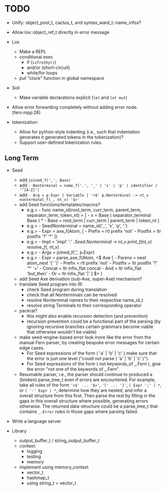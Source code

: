 # TODO

* Unify: object_pool_t, cactus_t, and syntax_ward_t::name_infos?

* Allow lox::object_ref_t directly in error message

* Lox
    * Make a REPL
    * conditional exec
        * if (`isTruthy()`)
        * and/or (short-circuit)
        * while/for loops
    * put "clock" function in global namespace

* Soil
    * Make variable declarations explicit (`let` and `let mut`)

* Allow error forwarding completely without adding error node. (fern.mpp:26)

* tokenization:
    * Allow for python-style indenting (i.e., such that indentation generates it generated tokens in the tokenization)?
    * Support user-defined tokenization rules.

## Long Term

* Seed
    * add `joined_f(',', Base)`
    * add `- Nonterminal = name_f('.', '_' | 'x' | 'p' | identifier / '^[A-Z]')`
    * add `- Arg = p.Expr | Variable | '<$' p.Nonterminal -> nt_v nonterminal_f(_, nt_v) '$>'`
    * add Seed functions/templates/macros?
        * e.g.> - func name_id(root_term, curr_term, parent_term, separator_term, token_nt) = [
                    - x = Base ( separator_terminal Base ) *
                    - Base = root_term | curr_term | parent_term | token_nt
                  ]
        * e.g.> - SeedNonterminal = name_id('_', 'x', 'p', '.')
        * e.g.> - Expr = axe_f(Atom, [
                    - Prefix = rtl prefix 'not'
                    - Postfix = ltr postfix '?' '*'
                  ])
        * e.g.> - Impl = 'impl' ':' _.Seed.Nonterminal -> nt_v print_f(nt_v) resolve_f(_, nt_v)
        * e.g.> - Args = joined_f(',', p.Expr)
        * e.g.> - Expr = parse_axe_f(Atom, <$ Axe [
                  - Parens    = nest  atom_nest '(' ')'
                  - Prefix    = rtl   prefix 'not'
                  - Postfix   = ltr   postfix '?' '*' '+'
                  - Concat    = ltr   infix_flat concat
                  - And       = ltr   infix_flat 'but_then'
                  - Or        = ltr   infix_flat '|'
                  ] $> )
    * add Seed Axe derivation (sub-Axe, super-Axe) mechanism?
    * translate Seed program into IR:
        * check Seed program during translation
        * check that all Nonterminals can be resolved
        * resolve Nonterminal names to their respective name_id_t
        * resolve string Terminals to their corresponding operator
    * packrat?
        * this might also enable recursion detection (and prevention)
        * recursion prevention could be a functional part of the parsing
          (by ignoring recursive branches certain grammars become viable that
          otherwise wouldn't be viable)
    * make seed-engine-based error look more like the error from the manual Fern parser; by creating
      bespoke error messages for certain edge cases.
        * For Seed expressions of the form ( 'a' | 'b' | 'c' ) make sure that the error
          is just one level ("could not parse ( 'a' | 'b' | 'c' )").
        * For Seed expressions of the form ( not keywords_of _.Fern ), give the error
          "not one of the keywords of _.Fern".
    * Resumable parser, i.e., the parser should continue to produced a (broken) parse_tree_t even if
      errors are encountered. For example, take all rules of the form `'<$' ... '$>'`, `'[' ... ']'`,
      `( Expr ';' ) *`, or `( '-' Expr ) *`, determine how they are nested, and infer a overall
      structure from this first. Then parse the rest by filling in the gaps in this overall
      structure where possible, generating errors otherwise. The returned data-structure could be a
      parse_tree_t that contains `_.Error` rules in those gaps where parsing failed.

* Write a language server

* Library
    * output_buffer_t / string_output_buffer_t
    * context:
        * logging
        * testing
        * memory
    * implement using memory_context
        * vector_t
        * hashmap_t
        * using string_t = vector_t<char>
